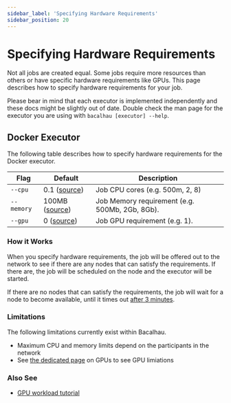 ```yaml
---
sidebar_label: 'Specifying Hardware Requirements'
sidebar_position: 20
---
```


# Specifying Hardware Requirements

Not all jobs are created equal. Some jobs require more resources than others or have specific hardware requirements like GPUs. This page describes how to specify hardware requirements for your job.

Please bear in mind that each executor is implemented independently and these docs might be slightly out of date. Double check the man page for the executor you are using with `bacalhau [executor] --help`.

## Docker Executor

The following table describes how to specify hardware requirements for the Docker executor.


Flag | Default | Description
---------|----------|---------
 `--cpu` | 0.1 ([source](https://github.com/filecoin-project/bacalhau/blob/main/pkg/capacitymanager/capacitymanager.go#L9)) | Job CPU cores (e.g. 500m, 2, 8)
 `--memory` | 100MB ([source](https://github.com/filecoin-project/bacalhau/blob/main/pkg/capacitymanager/capacitymanager.go#L10)) | Job Memory requirement (e.g. 500Mb, 2Gb, 8Gb).
 `--gpu` | 0 ([source](https://github.com/filecoin-project/bacalhau/blob/main/pkg/capacitymanager/capacitymanager.go#L11)) | Job GPU requirement (e.g. 1).

### How it Works

When you specify hardware requirements, the job will be offered out to the network to see if there are any nodes that can satisfy the requirements. If there are, the job will be scheduled on the node and the executor will be started.

If there are no nodes that can satisfy the requirements, the job will wait for a node to become available, until it times out [after 3 minutes](https://github.com/filecoin-project/bacalhau/blob/main/pkg/computenode/config.go#L12).

### Limitations

The following limitations currently exist within Bacalhau.

* Maximum CPU and memory limits depend on the participants in the network
* See [the dedicated page](docs/next-steps/gpu.md) on GPUs to see GPU limiations

### Also See

* [GPU workload tutorial](docs/next-steps/gpu.md)
